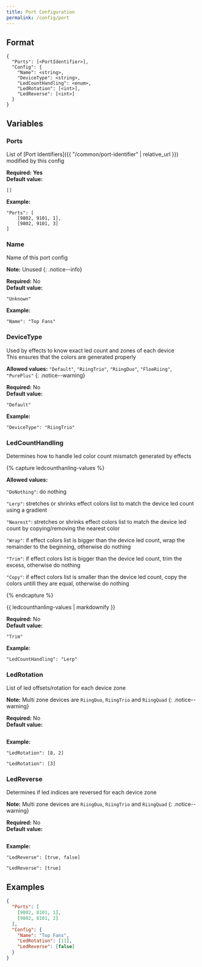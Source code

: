 ```yaml
---
title: Port Configuration
permalink: /config/port
---
```


## Format

~~~
{
  "Ports": [<PortIdentifier>],
  "Config": {
    "Name": <string>,
    "DeviceType": <string>,
    "LedCountHandling": <enum>,
    "LedRotation": [<int>],
    "LedReverse": [<int>]
  }
}
~~~

## Variables

### Ports
<div class="variable-block" markdown="block">

List of [Port Identifiers]({{ "/common/port-identifier" | relative_url }}) modified by this config

**Required:** **Yes**<br>
**Default value:**
~~~
[]
~~~
**Example:**
~~~
"Ports": [
    [9802, 9101, 1],
    [9802, 9101, 3]
]
~~~

</div>

### Name
<div class="variable-block" markdown="block">

Name of this port config

**Note:** Unused
{: .notice--info}

**Required:** No<br>
**Default value:**
~~~
"Unknown"
~~~
**Example:**
~~~
"Name": "Top Fans"
~~~

</div>

### DeviceType
<div class="variable-block" markdown="block">

Used by effects to know exact led count and zones of each device<br>This ensures that the colors are generated properly

**Allowed values:** `"Default"`, `"RiingTrio"`, `"RiingDuo"`, `"FloeRiing"`, `"PurePlus"`
{: .notice--warning}

**Required:** No<br>
**Default value:**
~~~
"Default"
~~~
**Example:**
~~~
"DeviceType": "RiingTrio"
~~~

</div>

### LedCountHandling
<div class="variable-block" markdown="block">

Determines how to handle led color count mismatch generated by effects

{% capture ledcounthanling-values %}

**Allowed values:**

`"DoNothing"`: do nothing

`"Lerp"`: stretches or shrinks effect colors list to match the device led count using a gradient

`"Nearest"`: stretches or shrinks effect colors list to match the device led count by copying/removing the nearest color

`"Wrap"`: if effect colors list is bigger than the device led count, wrap the remainder to the beginning, otherwise do nothing

`"Trim"`: if effect colors list is bigger than the device led count, trim the excess, otherwise do nothing

`"Copy"`: if effect colors list is smaller than the device led count, copy the colors untill they are equal, otherwise do nothing

{% endcapture %}

<div class="notice--warning">
  {{ ledcounthanling-values | markdownify }}
</div>


**Required:** No<br>
**Default value:**
~~~
"Trim"
~~~
**Example:**
~~~
"LedCountHandling": "Lerp"
~~~

</div>

### LedRotation
<div class="variable-block" markdown="block">

List of led offsets/rotation for each device zone

**Note:** Multi zone devices are `RiingDuo`, `RiingTrio` and `RiingQuad`
{: .notice--warning}

**Required:** No<br>
**Default value:**
~~~
~~~
**Example:**
~~~
"LedRotation": [8, 2]
~~~
~~~
"LedRotation": [3]
~~~

</div>

### LedReverse
<div class="variable-block" markdown="block">

Determines if led indices are reversed for each device zone

**Note:** Multi zone devices are `RiingDuo`, `RiingTrio` and `RiingQuad`
{: .notice--warning}

**Required:** No<br>
**Default value:**
~~~
~~~
**Example:**
~~~
"LedReverse": [true, false]
~~~
~~~
"LedReverse": [true]
~~~

</div>

## Examples
~~~ json
{
  "Ports": [
  	[9802, 8101, 1],
  	[9802, 8101, 2]
  ],
  "Config": {
    "Name": "Top Fans",
    "LedRotation": [11],
    "LedReverse": [false]
  }
}
~~~
